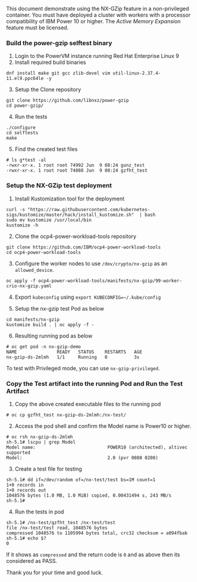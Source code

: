 This document demonstrate using the NX-GZip feature in a non-privileged container. You must have deployed a cluster with workers with a processor compatibility of IBM Power 10 or higher. The *Active Memory Expansion* feature must be licensed.

### Build the power-gzip selftest binary

1. Login to the PowerVM instance running Red Hat Enterprise Linux 9
2. Install required build binaries

```
dnf install make git gcc zlib-devel vim util-linux-2.37.4-11.el9.ppc64le -y
```

3. Setup the Clone repository 

```
git clone https://github.com/libnxz/power-gzip
cd power-gzip/
```

4. Run the tests 

```
./configure 
cd selftests
make
```

5. Find the created test files

```
# ls g*test -al
-rwxr-xr-x. 1 root root 74992 Jun  9 08:24 gunz_test
-rwxr-xr-x. 1 root root 74888 Jun  9 08:24 gzfht_test
```

### Setup the NX-GZip test deployment

1. Install Kustomization tool for the deployment 

```
curl -s "https://raw.githubusercontent.com/kubernetes-sigs/kustomize/master/hack/install_kustomize.sh"  | bash
sudo mv kustomize /usr/local/bin
kustomize -h
```

2. Clone the ocp4-power-workload-tools repository 

```
git clone https://github.com/IBM/ocp4-power-workload-tools
cd ocp4-power-workload-tools
```

3. Configure the worker nodes to use `/dev/crypto/nx-gzip` as an `allowed_device`.

```
oc apply -f ocp4-power-workload-tools/manifests/nx-gzip/99-worker-crio-nx-gzip.yaml
```

4. Export `kubeconfig` using `export KUBECONFIG=~/.kube/config`

5. Setup the nx-gzip test Pod as below 

```
cd manifests/nx-gzip
kustomize build . | oc apply -f - 
```

6. Resulting running pod as below 

```
# oc get pod -n nx-gzip-demo
NAME               READY   STATUS    RESTARTS   AGE
nx-gzip-ds-2mlmh   1/1     Running   0          3s
```

To test with Privileged mode, you can use `nx-gzip-privileged`.

### Copy the Test artifact into the running Pod and Run the Test Artifact

1. Copy the above created executable files to the running pod 

```
# oc cp gzfht_test nx-gzip-ds-2mlmh:/nx-test/
```

2. Access the pod shell and confirm the Model name is Power10 or higher.

```
# oc rsh nx-gzip-ds-2mlmh
sh-5.1# lscpu | grep Model
Model name:                           POWER10 (architected), altivec supported
Model:                                2.0 (pvr 0080 0200)
```

3. Create a test file for testing 

```
sh-5.1# dd if=/dev/random of=/nx-test/test bs=1M count=1
1+0 records in
1+0 records out
1048576 bytes (1.0 MB, 1.0 MiB) copied, 0.00431494 s, 243 MB/s
sh-5.1#

```

4. Run the tests in pod 

```
sh-5.1# /nx-test/gzfht_test /nx-test/test
file /nx-test/test read, 1048576 bytes
compressed 1048576 to 1105994 bytes total, crc32 checksum = a094fbab
sh-5.1# echo $?
0
```

If it shows as `compressed` and the return code is `0` and as above then its considered as PASS.

Thank you for your time and good luck.